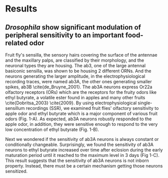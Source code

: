 # Results

## _Drosophila_ show significant modulation of peripheral sensitivity to an important food-related odor

Fruit fly's sensilla, the sensory hairs covering the surface of the antennae and the maxillary palps, are classified by their morphology, and the neuronal types they are housing.
The ab3, one of the large antennal basiconic sensilla, was shown to be housing 2 different ORNs.
And the neurons generating the larger amplitude, in the electrophysiological recording traces, were named ab3A, the other ones generating smaller spikes, ab3B \cite{de_Bruyne_2001}.
The ab3A neurons express Or22a olfactory receptors (ORs) which are the receptors for the fruity odors like ethyl butyrate, a volatile ester found in apples and many other fruits \cite{Dobritsa_2003} \cite{2009}.
By using electrophysiological single-sensillum recordings (SSR), we examined fruit flies' olfactory sensitivity to apple odor and ethyl butyrate which is a major component of various fruit odors  (Fig. 1-A).
As expected, ab3A neurons robustly responded to the apple odor, in addition, they were sensitive enough to respond to the very low concentration of ethyl butyrate (Fig.
1-B).

Next we wondered if the sensitivity of ab3A neurons is always constant or conditionally changeable. Surprisingly, we found the sensitivity of ab3A neurons to ethyl butyrate increased over time after eclosion during the early maturation period until it reached to the maximum level in 3 days (Fig 1-C). This result suggests that the sensitivity of ab3A neurons is not inborn property. Instead, there must be a certain mechanism getting those neurons sensitized.


